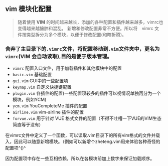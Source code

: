 ## vim 模块化配置

> 随着使用 **VIM** 的时间越来越长，添加的各种配置和插件越来越多，vimrc也变得越来越臃肿和混乱，
> 新增和修改配置非常不方便。所以将　vimrc 文件按类型拆分为多个模块，以便于修改配置(和瞎折腾)。

### 舍弃了主目录下的`.vimrc`文件，将配置移动到`.vim`文件夹中，更名为`vimrc`(VIM 会自动读取),目的是便于版本管理。

+ `vimrc` 配置入口文件，用于加载插件和其他模块中的配置
+ `basic.vim` 基础配置
+ `gui.vim`   GUI中的一些配置项
+ `keymap.vim` 自定义快捷键配置
+ `plugin.vim` 各插件的配置(一些配置项较多的插件可以视情况单独再分为一个模块，例如YCM)
+ `ycm.vim`    YouCompleteMe 插件的配置
+ `airline.vim` vim-airline 插件的配置
+ `forvue.vim` 用于针对 VUE 格式文件的配置（不得不吐槽一下VUE的VIM生态简直等于没有)

在vimrc文件中定义了一个函数，可以读取.vim目录下的所有vim格式的文件并载入，因此可以随意新增模块。（例如可以新增个zheteng.vim用来体验各种奇怪的配置项^()^

因为配置项中存在一些互相依赖，所以在各模块前加上数字来保证加载顺序。
